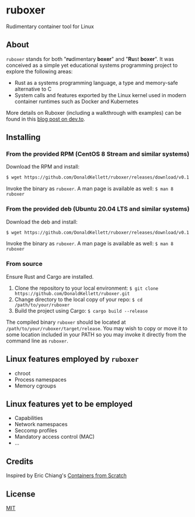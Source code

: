 # ruboxer

Rudimentary container tool for Linux

## About

`ruboxer` stands for both "**ru**dimentary **boxer**" and "**Ru**st **boxer**". It was conceived as a simple yet educational systems programming project to explore the following areas:

- Rust as a systems programming language, a type and memory-safe alternative to C
- System calls and features exported by the Linux kernel used in modern container runtimes such as Docker and Kubernetes

More details on Ruboxer (including a walkthrough with examples) can be found in this [blog post on dev.to](https://dev.to/donaldsebleung/containers-from-first-principles-with-rust-2211).

## Installing

### From the provided RPM (CentOS 8 Stream and similar systems)

Download the RPM and install:

```bash
$ wget https://github.com/DonaldKellett/ruboxer/releases/download/v0.1.0/ruboxer-0.1.0-1.el8.x86_64.rpm && sudo dnf install ./ruboxer-0.1.0-1.el8.x86_64.rpm
```

Invoke the binary as `ruboxer`. A man page is available as well: `$ man 8 ruboxer`

### From the provided deb (Ubuntu 20.04 LTS and similar systems)

Download the deb and install:

```bash
$ wget https://github.com/DonaldKellett/ruboxer/releases/download/v0.1.0/ruboxer_0.1.0_amd64.deb && sudo apt install ./ruboxer_0.1.0_amd64.deb
```

Invoke the binary as `ruboxer`. A man page is available as well: `$ man 8 ruboxer`

### From source

Ensure Rust and Cargo are installed.

1. Clone the repository to your local environment: `$ git clone https://github.com/DonaldKellett/ruboxer.git`
1. Change directory to the local copy of your repo: `$ cd /path/to/your/ruboxer`
1. Build the project using Cargo: `$ cargo build --release`

The compiled binary `ruboxer` should be located at `/path/to/your/ruboxer/target/release`. You may wish to copy or move it to some location included in your PATH so you may invoke it directly from the command line as `ruboxer`.

## Linux features employed by `ruboxer`

- chroot
- Process namespaces
- Memory cgroups

## Linux features yet to be employed

- Capabilities
- Network namespaces
- Seccomp profiles
- Mandatory access control (MAC)
- ...

## Credits

Inspired by Eric Chiang's [Containers from Scratch](https://ericchiang.github.io/post/containers-from-scratch/)

## License

[MIT](./LICENSE)
